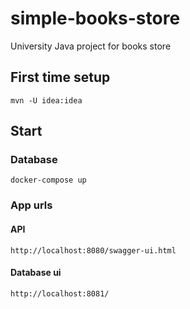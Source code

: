 # simple-books-store
University Java project for books store

## First time setup
`mvn -U idea:idea`

## Start
### Database 
`docker-compose up`

### App urls
#### API
`http://localhost:8080/swagger-ui.html`

#### Database ui
`http://localhost:8081/`


